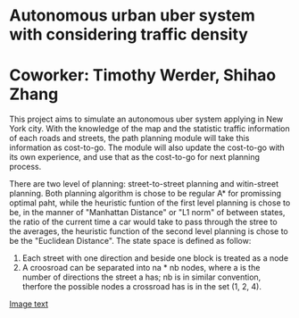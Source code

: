 # Autonomous urban uber system with considering traffic density
# Coworker: Timothy Werder, Shihao Zhang

This project aims to simulate an autonomous uber system applying in New York city. With the knowledge of the map and the statistic traffic information of each roads and streets, the path planning module will take this information as cost-to-go. The module will also update the cost-to-go with its own experience, and use that as the cost-to-go for next planning process. 

There are two level of planning: street-to-street planning and witin-street planning. Both planning algorithm is chose to be regular A* for promissing optimal paht, while the heuristic funtion of the first level planning is chose to be, in the manner of "Manhattan Distance" or "L1 norm" of between states, the ratio of the current time a car would take to pass through the stree to the averages, the heuristic function of the second level planning is chose to be the "Euclidean Distance". The state space is defined as follow:
1. Each street with one direction and beside one block is treated as a node 
2. A croosroad can be separated into na * nb nodes, where a is the number of directions the street a has; nb is in similar convention, therfore the possible nodes a crossroad has is in the set (1, 2, 4).

[Image text](http://github.com/AnnnnnLIiiiiii/uber_lazy/raw/master/state_space_exploration.png)

